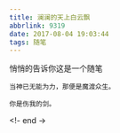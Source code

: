 ```yaml
---
title: 澜澜的天上白云飘
abbrlink: 9319
date: 2017-08-04 19:03:44
tags: 随笔
---
```


悄悄的告诉你这是一个随笔

	当神已无能为力，那便是魔渡众生。
	
	你是伤我的剑。

<!- end ->


	
	
<!-- 
	 1
	别傻了，他不会回来的。
	“师兄说他当了最强的剑客便会回来了。”
	“这你也信，就他那修为，怎么会比得过荒嫖客呢~”

	荒嫖客何许人也？
	嫖这一字简练而生动，他剑术了得善攻人心，嫖心之术神佛敬畏。
	荒唐度日，嫖以维生，客以渡人。反而向他说的像个脱世之人，孰不知渡人之术乃是房中秘术，渡人则是以身渡人，以养剑气。
	
	而这位师兄只先前不过是一个落魄的书生，自以为书可以救人，可以化繁为简，阅己救人，或更是出人头地，娶得娇妻爱妾夜夜笙歌。乱世之中何来盛世之书，自得习武。
	书生好胜，自不愿武学差矣他人，剑以君子自居，自当学剑，立不世之功。
	何妨，剑气难养，故人以气养剑，以淫养气，以水养气，无所不养，无所不及。
	
	立不世之功，自当剑气浩荡，气煞旁荒。
	
	  2
	“别打了，你剑气未足，我用脚都能。。。”
	“再来~”
	“真是浪费。”
	荒嫖客头也不回，向醉花楼走去。
	“师兄。。。”
	颓败之际唯有美酒与美女才能让人向往，不错，女人总是男人的解药。
	
	而你是伤我的剑。
-->